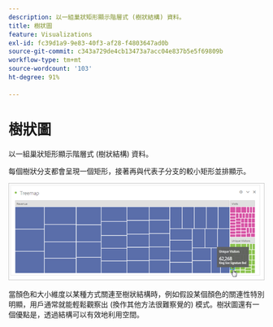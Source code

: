```yaml
---
description: 以一組巢狀矩形顯示階層式 (樹狀結構) 資料。
title: 樹狀圖
feature: Visualizations
exl-id: fc39d1a9-9e83-40f3-af28-f4803647ad0b
source-git-commit: c343a729de4cb13473a7acc04e837b5e5f69809b
workflow-type: tm+mt
source-wordcount: '103'
ht-degree: 91%

---
```


# 樹狀圖

以一組巢狀矩形顯示階層式 (樹狀結構) 資料。

每個樹狀分支都會呈現一個矩形，接著再與代表子分支的較小矩形並排顯示。

![樹狀圖範例，顯示代表子分支的較小矩形圖磚。](assets/treemap.png)

當顏色和大小維度以某種方式關連至樹狀結構時，例如假設某個顏色的關連性特別明顯，用戶通常就能輕鬆觀察出 (換作其他方法很難察覺的) 模式。樹狀圖還有一個優點是，透過結構可以有效地利用空間。
